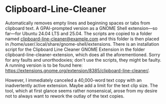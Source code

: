 # Clipboard-Line-Cleaner
Automatically removes empty lines and beginning spaces or tabs from clipboard text. A GPAI-prompted version as a GNOME Shell extension—so far—for Ubuntu 24.04 LTS and 25.04. The scripts are copied to a folder named clipboard-line-cleaner@example.com and this folder is then placed in /home/user/.local/share/gnome-shell/extensions. There is an installation script for the Clipboard Line Cleaner GNOME Extension in the folder clipboard-line-cleaner-extension, which does all the aforementioned. Sorry for any faults and unorthodoxies; don't use the scripts, they might be faulty. A running version is to be found here: https://extensions.gnome.org/extension/8385/clipboard-line-cleaner/.


However, I immediately canceled a 40,000-word text copy with an inadvertently active extension. Maybe add a limit for the text clip size. The tool, which at first glance seems rather nonsensical, arose from my desire not to always want to rework the outlay of the text copies.
